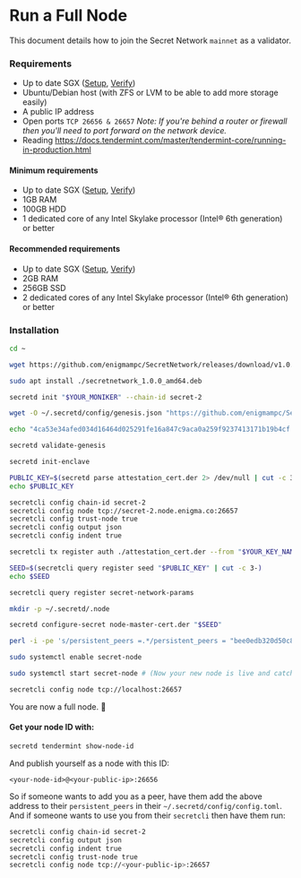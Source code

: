 # Run a Full Node

This document details how to join the Secret Network `mainnet` as a validator.

### Requirements

- Up to date SGX ([Setup](setup-sgx.md), [Verify](verify-sgx.md))
- Ubuntu/Debian host (with ZFS or LVM to be able to add more storage easily)
- A public IP address
- Open ports `TCP 26656 & 26657` _Note: If you're behind a router or firewall then you'll need to port forward on the network device._
- Reading https://docs.tendermint.com/master/tendermint-core/running-in-production.html

#### Minimum requirements

- Up to date SGX ([Setup](setup-sgx.md), [Verify](verify-sgx.md))
- 1GB RAM
- 100GB HDD
- 1 dedicated core of any Intel Skylake processor (Intel® 6th generation) or better

#### Recommended requirements

- Up to date SGX ([Setup](setup-sgx.md), [Verify](verify-sgx.md))
- 2GB RAM
- 256GB SSD
- 2 dedicated cores of any Intel Skylake processor (Intel® 6th generation) or better

### Installation

```bash
cd ~

wget https://github.com/enigmampc/SecretNetwork/releases/download/v1.0.0/secretnetwork_1.0.0_amd64.deb

sudo apt install ./secretnetwork_1.0.0_amd64.deb

secretd init "$YOUR_MONIKER" --chain-id secret-2

wget -O ~/.secretd/config/genesis.json "https://github.com/enigmampc/SecretNetwork/releases/download/v1.0.0/genesis.json"

echo "4ca53e34afed034d16464d025291fe16a847c9aca0a259f9237413171b19b4cf .secretd/config/genesis.json" | sha256sum --check

secretd validate-genesis

secretd init-enclave

PUBLIC_KEY=$(secretd parse attestation_cert.der 2> /dev/null | cut -c 3-)
echo $PUBLIC_KEY

secretcli config chain-id secret-2
secretcli config node tcp://secret-2.node.enigma.co:26657
secretcli config trust-node true
secretcli config output json
secretcli config indent true

secretcli tx register auth ./attestation_cert.der --from "$YOUR_KEY_NAME" --gas 250000 --gas-prices 0.25uscrt

SEED=$(secretcli query register seed "$PUBLIC_KEY" | cut -c 3-)
echo $SEED

secretcli query register secret-network-params

mkdir -p ~/.secretd/.node

secretd configure-secret node-master-cert.der "$SEED"

perl -i -pe 's/persistent_peers =.*/persistent_peers = "bee0edb320d50c839349224b9be1575ca4e67948\@secret-2.node.enigma.co:26656"/' ~/.secretd/config/config.toml

sudo systemctl enable secret-node

sudo systemctl start secret-node # (Now your new node is live and catching up)

secretcli config node tcp://localhost:26657
```

You are now a full node. :tada:

#### Get your node ID with:

```bash
secretd tendermint show-node-id
```

And publish yourself as a node with this ID:

```
<your-node-id>@<your-public-ip>:26656
```

So if someone wants to add you as a peer, have them add the above address to their `persistent_peers` in their `~/.secretd/config/config.toml`.  
And if someone wants to use you from their `secretcli` then have them run:

```bash
secretcli config chain-id secret-2
secretcli config output json
secretcli config indent true
secretcli config trust-node true
secretcli config node tcp://<your-public-ip>:26657
```
